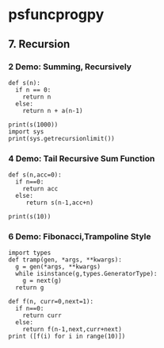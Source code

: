 # psfuncprogpy

## 7. Recursion
### 2 Demo: Summing, Recursively
```
def s(n):
  if n == 0:
    return n
  else:
    return n + a(n-1)

print(s(1000))
import sys
print(sys.getrecursionlimit())
```

### 4 Demo: Tail Recursive Sum  Function
```
def s(n,acc=0):
  if n==0:
    return acc
  else:
     return s(n-1,acc+n)

print(s(10))
```



### 6 Demo: Fibonacci,Trampoline Style
```
import types
def tramp(gen, *args, **kwargs):
  g = gen(*args, **kwargs)
  while isinstance(g,types.GeneratorType):
    g = next(g)
  return g
```


```
def f(n, curr=0,next=1):
  if n==0:
    return curr
  else:
    return f(n-1,next,curr+next)
print ([f(i) for i in range(10)])
```
